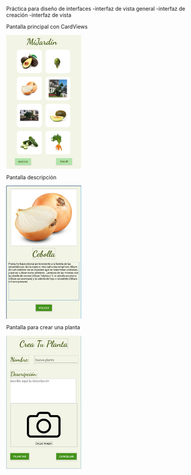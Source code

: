 Práctica para diseño de interfaces 
	-interfaz de vista general
	-interfaz de creación
	-interfaz de vista
	
Pantalla principal con CardViews
	
<img src="https://github.com/AntonioCrespo2605/2DAM/blob/main/Proyectos%20Android%20Studio/Jardin/jardin.png" style=" width:200px" align="center" >

Pantalla descripción

<img src="https://github.com/AntonioCrespo2605/2DAM/blob/main/Proyectos%20Android%20Studio/Jardin/jardin2.png" style=" width:200px" align="center" >

Pantalla para crear una planta

<img src="https://github.com/AntonioCrespo2605/2DAM/blob/main/Proyectos%20Android%20Studio/Jardin/jardin3.png" style=" width:200px" align="center" >
